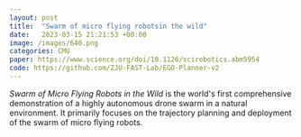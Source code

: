 ```yaml
---
layout: post
title:  "Swarm of micro flying robotsin the wild"
date:   2023-03-15 21:21:53 +00:00
image: /images/640.png
categories: CMU
paper: https://www.science.org/doi/10.1126/scirobotics.abm5954
code: https://github.com/ZJU-FAST-Lab/EGO-Planner-v2
---
```

*Swarm of Micro Flying Robots in the Wild* is the world's first comprehensive demonstration of a highly autonomous drone swarm in a natural environment. It primarily focuses on the trajectory planning and deployment of the swarm of micro flying robots.